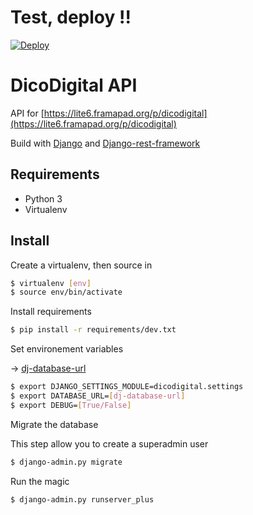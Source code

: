 # Test, deploy !!

[![Deploy](https://www.herokucdn.com/deploy/button.svg)](https://heroku.com/deploy?template=https://github.com/Anaethelion/dicodigital-api/tree/WIP)

# DicoDigital API

API for [https://lite6.framapad.org/p/dicodigital](https://lite6.framapad.org/p/dicodigital)

Build with [Django](https://www.djangoproject.com/) and [Django-rest-framework](http://www.django-rest-framework.org/)


## Requirements

* Python 3
* Virtualenv


## Install

Create a virtualenv, then source in
```bash
$ virtualenv [env]
$ source env/bin/activate
```

Install requirements
```bash
$ pip install -r requirements/dev.txt
```

Set environement variables

→ [dj-database-url](https://github.com/kennethreitz/dj-database-url#url-schema)
```bash
$ export DJANGO_SETTINGS_MODULE=dicodigital.settings
$ export DATABASE_URL=[dj-database-url]
$ export DEBUG=[True/False]
```

Migrate the database

This step allow you to create a superadmin user
```bash
$ django-admin.py migrate
```

Run the magic
```bash
$ django-admin.py runserver_plus
```